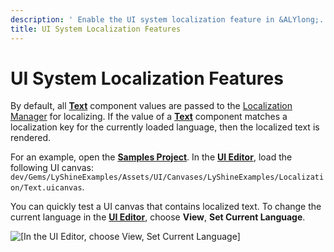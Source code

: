 ```yaml
---
description: ' Enable the UI system localization feature in &ALYlong;. '
title: UI System Localization Features
---
```

# UI System Localization Features<a name="localization-ui"></a>

By default, all **[Text](ui-editor-components-text.md)** component values are passed to the [Localization Manager](localization-initialization.md#localization-initialization-manager) for localizing\. If the value of a **[Text](ui-editor-components-text.md)** component matches a localization key for the currently loaded language, then the localized text is rendered\.

For an example, open the **[Samples Project](sample-project-samples.md)**\. In the [**UI Editor**](ui-editor-using.md), load the following UI canvas: `dev/Gems/LyShineExamples/Assets/UI/Canvases/LyShineExamples/Localization/Text.uicanvas`\.

You can quickly test a UI canvas that contains localized text\. To change the current language in the [**UI Editor**](ui-editor-using.md), choose **View**, **Set Current Language**\.

![\[In the UI Editor, choose View, Set Current Language\]](/images/userguide/localization-ui.png)